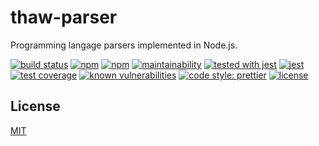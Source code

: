 # thaw-parser
Programming langage parsers implemented in Node.js.

[![build status](https://secure.travis-ci.org/tom-weatherhead/thaw-parser.svg)](https://travis-ci.org/tom-weatherhead/thaw-parser)
[![npm](https://img.shields.io/npm/v/thaw-parser.svg)](https://www.npmjs.com/package/thaw-parser)
[![npm](https://img.shields.io/npm/dt/thaw-parser.svg)](https://www.npmjs.com/package/thaw-parser)
[![maintainability](https://api.codeclimate.com/v1/badges/0123456789abcdef0123/maintainability)](https://codeclimate.com/github/tom-weatherhead/thaw-parser/maintainability)
[![tested with jest](https://img.shields.io/badge/tested_with-jest-99424f.svg)](https://github.com/facebook/jest)
[![jest](https://jestjs.io/img/jest-badge.svg)](https://github.com/facebook/jest)
[![test coverage](https://api.codeclimate.com/v1/badges/0123456789abcdef0123/test_coverage)](https://codeclimate.com/github/tom-weatherhead/thaw-parser/test_coverage)
[![known vulnerabilities](https://snyk.io/test/github/tom-weatherhead/thaw-parser/badge.svg?targetFile=package.json&package-lock.json)](https://snyk.io/test/github/tom-weatherhead/thaw-parser?targetFile=package.json&package-lock.json)
[![code style: prettier](https://img.shields.io/badge/code_style-prettier-ff69b4.svg?style=flat-square)](https://github.com/prettier/prettier)
[![license](https://img.shields.io/github/license/mashape/apistatus.svg)](https://github.com/tom-weatherhead/thaw-parser/blob/master/LICENSE)

## License
[MIT](https://choosealicense.com/licenses/mit/)
